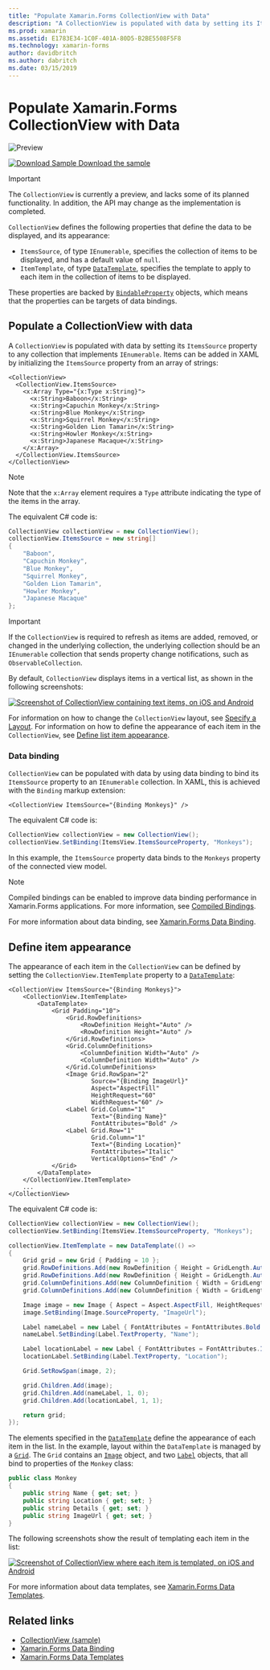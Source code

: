 ```yaml
---
title: "Populate Xamarin.Forms CollectionView with Data"
description: "A CollectionView is populated with data by setting its ItemsSource property to any collection that implements IEnumerable."
ms.prod: xamarin
ms.assetid: E1783E34-1C0F-401A-80D5-B2BE5508F5F8
ms.technology: xamarin-forms
author: davidbritch
ms.author: dabritch
ms.date: 03/15/2019
---
```


# Populate Xamarin.Forms CollectionView with Data

![Preview](~/media/shared/preview.png)

[![Download Sample](~/media/shared/download.png) Download the sample](https://github.com/xamarin/xamarin-forms-samples/tree/forms40/UserInterface/CollectionViewDemos/)

> [!IMPORTANT]
> The `CollectionView` is currently a preview, and lacks some of its planned functionality. In addition, the API may change as the implementation is completed.

`CollectionView` defines the following properties that define the data to be displayed, and its appearance:

- `ItemsSource`, of type `IEnumerable`, specifies the collection of items to be displayed, and has a default value of `null`.
- `ItemTemplate`, of type [`DataTemplate`](xref:Xamarin.Forms.DataTemplate), specifies the template to apply to each item in the collection of items to be displayed.

These properties are backed by [`BindableProperty`](xref:Xamarin.Forms.BindableProperty) objects, which means that the properties can be targets of data bindings.

## Populate a CollectionView with data

A `CollectionView` is populated with data by setting its `ItemsSource` property to any collection that implements `IEnumerable`. Items can be added in XAML by initializing the `ItemsSource` property from an array of strings:

```xaml
<CollectionView>
  <CollectionView.ItemsSource>
    <x:Array Type="{x:Type x:String}">
      <x:String>Baboon</x:String>
      <x:String>Capuchin Monkey</x:String>
      <x:String>Blue Monkey</x:String>
      <x:String>Squirrel Monkey</x:String>
      <x:String>Golden Lion Tamarin</x:String>
      <x:String>Howler Monkey</x:String>
      <x:String>Japanese Macaque</x:String>
    </x:Array>
  </CollectionView.ItemsSource>
</CollectionView>
```

> [!NOTE]
> Note that the `x:Array` element requires a `Type` attribute indicating the type of the items in the array.

The equivalent C# code is:

```csharp
CollectionView collectionView = new CollectionView();
collectionView.ItemsSource = new string[]
{
    "Baboon",
    "Capuchin Monkey",
    "Blue Monkey",
    "Squirrel Monkey",
    "Golden Lion Tamarin",
    "Howler Monkey",
    "Japanese Macaque"
};
```

> [!IMPORTANT]
> If the `CollectionView` is required to refresh as items are added, removed, or changed in the underlying collection, the underlying collection should be an `IEnumerable` collection that sends property change notifications, such as `ObservableCollection`.

By default, `CollectionView` displays items in a vertical list, as shown in the following screenshots:

[![Screenshot of CollectionView containing text items, on iOS and Android](populate-data-images/text.png "Text items in a CollectionView")](populate-data-images/text-large.png#lightbox "Text items in a CollectionView")

For information on how to change the `CollectionView` layout, see [Specify a Layout](layout.md). For information on how to define the appearance of each item in the `CollectionView`, see [Define list item appearance](#define-list-item-appearance).

### Data binding

`CollectionView` can be populated with data by using data binding to bind its `ItemsSource` property to an `IEnumerable` collection. In XAML, this is achieved with the `Binding` markup extension:

```xaml
<CollectionView ItemsSource="{Binding Monkeys}" />
```

The equivalent C# code is:

```csharp
CollectionView collectionView = new CollectionView();
collectionView.SetBinding(ItemsView.ItemsSourceProperty, "Monkeys");
```

In this example, the `ItemsSource` property data binds to the `Monkeys` property of the connected view model.

> [!NOTE]
> Compiled bindings can be enabled to improve data binding performance in Xamarin.Forms applications. For more information, see [Compiled Bindings](~/xamarin-forms/app-fundamentals/data-binding/compiled-bindings.md).

For more information about data binding, see [Xamarin.Forms Data Binding](~/xamarin-forms/app-fundamentals/data-binding/index.md).

## Define item appearance

The appearance of each item in the `CollectionView` can be defined by setting the `CollectionView.ItemTemplate` property to a [`DataTemplate`](xref:Xamarin.Forms.DataTemplate):

```xaml
<CollectionView ItemsSource="{Binding Monkeys}">
    <CollectionView.ItemTemplate>
        <DataTemplate>
            <Grid Padding="10">
                <Grid.RowDefinitions>
                    <RowDefinition Height="Auto" />
                    <RowDefinition Height="Auto" />
                </Grid.RowDefinitions>
                <Grid.ColumnDefinitions>
                    <ColumnDefinition Width="Auto" />
                    <ColumnDefinition Width="Auto" />
                </Grid.ColumnDefinitions>
                <Image Grid.RowSpan="2"
                       Source="{Binding ImageUrl}"
                       Aspect="AspectFill"
                       HeightRequest="60"
                       WidthRequest="60" />
                <Label Grid.Column="1"
                       Text="{Binding Name}"
                       FontAttributes="Bold" />
                <Label Grid.Row="1"
                       Grid.Column="1"
                       Text="{Binding Location}"
                       FontAttributes="Italic"
                       VerticalOptions="End" />
            </Grid>
        </DataTemplate>
    </CollectionView.ItemTemplate>
    ...
</CollectionView>
```

The equivalent C# code is:

```csharp
CollectionView collectionView = new CollectionView();
collectionView.SetBinding(ItemsView.ItemsSourceProperty, "Monkeys");

collectionView.ItemTemplate = new DataTemplate(() =>
{
    Grid grid = new Grid { Padding = 10 };
    grid.RowDefinitions.Add(new RowDefinition { Height = GridLength.Auto });
    grid.RowDefinitions.Add(new RowDefinition { Height = GridLength.Auto });
    grid.ColumnDefinitions.Add(new ColumnDefinition { Width = GridLength.Auto });
    grid.ColumnDefinitions.Add(new ColumnDefinition { Width = GridLength.Auto });

    Image image = new Image { Aspect = Aspect.AspectFill, HeightRequest = 60, WidthRequest = 60 };
    image.SetBinding(Image.SourceProperty, "ImageUrl");

    Label nameLabel = new Label { FontAttributes = FontAttributes.Bold };
    nameLabel.SetBinding(Label.TextProperty, "Name");

    Label locationLabel = new Label { FontAttributes = FontAttributes.Italic, VerticalOptions = LayoutOptions.End };
    locationLabel.SetBinding(Label.TextProperty, "Location");

    Grid.SetRowSpan(image, 2);

    grid.Children.Add(image);
    grid.Children.Add(nameLabel, 1, 0);
    grid.Children.Add(locationLabel, 1, 1);

    return grid;
});
```

The elements specified in the [`DataTemplate`](xref:Xamarin.Forms.DataTemplate) define the appearance of each item in the list. In the example, layout within the `DataTemplate` is managed by a [`Grid`](xref:Xamarin.Forms.Grid). The `Grid` contains an [`Image`](xref:Xamarin.Forms.Image) object, and two [`Label`](xref:Xamarin.Forms.Label) objects, that all bind to properties of the `Monkey` class:

```csharp
public class Monkey
{
    public string Name { get; set; }
    public string Location { get; set; }
    public string Details { get; set; }
    public string ImageUrl { get; set; }
}
```

The following screenshots show the result of templating each item in the list:

[![Screenshot of CollectionView where each item is templated, on iOS and Android](populate-data-images/datatemplate.png "Templated items in a CollectionView")](populate-data-images/datatemplate-large.png#lightbox "Templated items in a CollectionView")

For more information about data templates, see [Xamarin.Forms Data Templates](~/xamarin-forms/app-fundamentals/templates/data-templates/index.md).

## Related links

- [CollectionView (sample)](https://github.com/xamarin/xamarin-forms-samples/tree/forms40/UserInterface/CollectionViewDemos/)
- [Xamarin.Forms Data Binding](~/xamarin-forms/app-fundamentals/data-binding/index.md)
- [Xamarin.Forms Data Templates](~/xamarin-forms/app-fundamentals/templates/data-templates/index.md)
